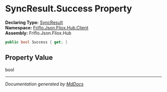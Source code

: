 ﻿<!--  
  <auto-generated>   
    The contents of this file were generated by a tool.  
    Changes to this file may be list if the file is regenerated  
  </auto-generated>   
-->

# SyncResult.Success Property

**Declaring Type:** [SyncResult](../index.md)  
**Namespace:** [Friflo.Json.Fliox.Hub.Client](../../index.md)  
**Assembly:** Friflo.Json.Fliox.Hub

```csharp
public bool Success { get; }
```

## Property Value

bool

___

*Documentation generated by [MdDocs](https://github.com/ap0llo/mddocs)*
